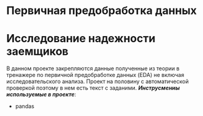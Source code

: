 # Первичная предобработка данных
# Исследование надежности заемщиков
В данном проекте закрепляются данные полученные из теории в тренажере по первичной предобработке данных (EDA) не включая исследовательского анализа. Проект на половину с автоматической проверкой поэтому в нем есть текст с заданими.
***Инструсмениы используемые в проекте***:
  - pandas
